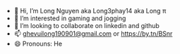 - 👋 Hi, I’m Long Nguyen aka Long3phay14 aka Long π
- 👀 I’m interested in gaming and jogging
- 💞️ I’m looking to collaborate on linkedin and github
- 📫 ghevuilong190901@gmail.com or https://by.tn/BSnr
- 😄 Pronouns: He



